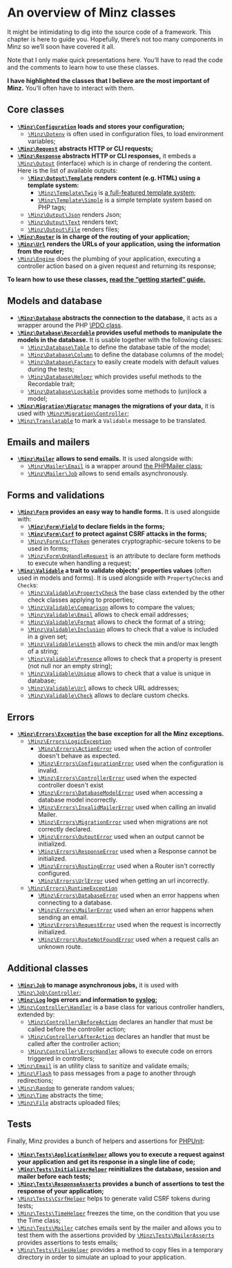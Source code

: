 # An overview of Minz classes

It might be intimidating to dig into the source code of a framework. This
chapter is here to guide you. Hopefully, there’s not too many components in
Minz so we’ll soon have covered it all.

Note that I only make quick presentations here. You’ll have to read the code
and the comments to learn how to use these classes.

**I have highlighted the classes that I believe are the most important of
Minz.** You’ll often have to interact with them.

## Core classes

- **[`\Minz\Configuration`](/src/Configuration.php) loads and stores your
  configuration;**
    - [`\Minz\Dotenv`](/src/Dotenv.php) is often used in configuration files, to load environment variables;
- **[`\Minz\Request`](/src/Request.php) abstracts HTTP or CLI requests;**
- **[`\Minz\Response`](/src/Response.php) abstracts HTTP or CLI responses,** it embeds a [`\Minz\Output`](/src/Output.php) (interface) which is in charge of rendering the content. Here is the list of available outputs:
    - **[`\Minz\Output\Template`](/src/Output/Template.php) renders content (e.g. HTML) using a template system:**
        - [`\Minz\Template\Twig`](/src/Template/Twig.php) is [a full-featured template system](https://twig.symfony.com/);
        - [`\Minz\Template\Simple`](/src/Template/Simple.php) is a simple template system based on PHP tags;
    - [`\Minz\Output\Json`](/src/Output/Json.php) renders Json;
    - [`\Minz\Output\Text`](/src/Output/Text.php) renders text;
    - [`\Minz\Output\File`](/src/Output/File.php) renders files;
- **[`\Minz\Router`](/src/Router.php) is in charge of the routing of your application;**
- **[`\Minz\Url`](/src/Url.php) renders the URLs of your application, using the information from the router;**
- [`\Minz\Engine`](/src/Engine.php) does the plumbing of your application, executing a controller action based on a given request and returning its response;

**To learn how to use these classes, [read the “getting started” guide.](/docs/getting_started.md)**

## Models and database

- **[`\Minz\Database`](/src/Database.php) abstracts the connection to the
  database,** it acts as a wrapper around the PHP [\PDO class](https://www.php.net/manual/book.pdo.php).
- **[`\Minz\Database\Recordable`](/src/Database/Recordable.php) provides useful
  methods to manipulate the models in the database.** It is usable together with
  the following classes:
    - [`\Minz\Database\Table`](/src/Database/Table.php) to define the database
      table of the model;
    - [`\Minz\Database\Column`](/src/Database/Column.php) to define the
      database columns of the model;
    - [`\Minz\Database\Factory`](/src/Database/Factory.php) to easily create
      models with default values during the tests;
    - [`\Minz\Database\Helper`](/src/Database/Helper.php) which provides useful
      methods to the Recordable trait;
    - [`\Minz\Database\Lockable`](/src/Database/Lockable.php) provides some
      methods to (un)lock a model;
- **[`\Minz\Migration\Migrator`](/src/Migration/Migrator.php) manages the
  migrations of your data,** it is used with [`\Minz\Migration\Controller`](/src/Migration/Controller.php);
- [`\Minz\Translatable`](/src/Translatable.php) to mark a `Validable` message to be translated.

## Emails and mailers

- **[`\Minz\Mailer`](/src/Mailer.php) allows to send emails.** It is used alongside with:
    - [`\Minz\Mailer\Email`](/src/Mailer/Email.php) is a wrapper around [the PHPMailer class](https://github.com/PHPMailer/PHPMailer/);
    - [`\Minz\Mailer\Job`](/src/Mailer/Job.php) allows to send emails asynchronously.

## Forms and validations

- **[`\Minz\Form`](/src/Form.php) provides an easy way to handle forms.** It is used alongside with:
    - **[`\Minz\Form\Field`](/src/Form/Field.php) to declare fields in the forms;**
    - **[`\Minz\Form\Csrf`](/src/Form/Csrf.php) to protect against CSRF attacks in the forms;**
    - [`\Minz\Form\CsrfToken`](/src/Form/CsrfToken.php) generates cryptographic-secure tokens to be used in forms;
    - [`\Minz\Form\OnHandleRequest`](/src/Form/OnHandleRequest.php) is an attribute to declare form methods to execute when handling a request;
- **[`\Minz\Validable`](/src/Validable.php) a trait to validate objects' properties values** (often used in models and forms). It is used alongside with `PropertyCheck`s and `Check`s:
    - [`\Minz\Validable\PropertyCheck`](/src/Validable/PropertyCheck.php) the base class extended by the other check classes applying to properties;
    - [`\Minz\Validable\Comparison`](/src/Validable/Comparison.php) allows to compare the values;
    - [`\Minz\Validable\Email`](/src/Validable/Email.php) allows to check email addresses;
    - [`\Minz\Validable\Format`](/src/Validable/Format.php) allows to check the format of a string;
    - [`\Minz\Validable\Inclusion`](/src/Validable/Inclusion.php) allows to check that a value is included in a given set;
    - [`\Minz\Validable\Length`](/src/Validable/Length.php) allows to check the min and/or max length of a string;
    - [`\Minz\Validable\Presence`](/src/Validable/Presence.php) allows to check that a property is present (not null nor an empty string);
    - [`\Minz\Validable\Unique`](/src/Validable/Unique.php) allows to check that a value is unique in database;
    - [`\Minz\Validable\Url`](/src/Validable/Url.php) allows to check URL addresses;
    - [`\Minz\Validable\Check`](/src/Validable/Check.php) allows to declare custom checks.

## Errors

- **[`\Minz\Errors\Exception`](/src/Errors/Exception.php) the base exception for all the Minz exceptions.**
    - [`\Minz\Errors\LogicException`](/src/Errors/LogicException.php)
        - [`\Minz\Errors\ActionError`](/src/Errors/ActionError.php) used when the action of controller doesn't behave as expected.
        - [`\Minz\Errors\ConfigurationError`](/src/Errors/ConfigurationError.php) used when the configuration is invalid.
        - [`\Minz\Errors\ControllerError`](/src/Errors/ControllerError.php) used when the expected controller doesn't exist
        - [`\Minz\Errors\DatabaseModelError`](/src/Errors/DatabaseModelError.php) used when accessing a database model incorrectly.
        - [`\Minz\Errors\InvalidMailerError`](/src/Errors/InvalidMailerError.php) used when calling an invalid Mailer.
        - [`\Minz\Errors\MigrationError`](/src/Errors/MigrationError.php) used when migrations are not correctly declared.
        - [`\Minz\Errors\OutputError`](/src/Errors/OutputError.php) used when an output cannot be initialized.
        - [`\Minz\Errors\ResponseError`](/src/Errors/ResponseError.php) used when a Response cannot be initialized.
        - [`\Minz\Errors\RoutingError`](/src/Errors/RoutingError.php) used when a Router isn't correctly configured.
        - [`\Minz\Errors\UrlError`](/src/Errors/UrlError.php) used when getting an url incorrectly.
    - [`\Minz\Errors\RuntimeException`](/src/Errors/RuntimeException.php)
        - [`\Minz\Errors\DatabaseError`](/src/Errors/DatabaseError.php) used when an error happens when connecting to a database.
        - [`\Minz\Errors\MailerError`](/src/Errors/MailerError.php) used when an error happens when sending an email.
        - [`\Minz\Errors\RequestError`](/src/Errors/RequestError.php) used when the request is incorrectly initialized.
        - [`\Minz\Errors\RouteNotFoundError`](/src/Errors/RouteNotFoundError.php) used when a request calls an unknown route.

## Additional classes

- **[`\Minz\Job`](/src/Job.php) to manage asynchronous jobs,** it is used with [`\Minz\Job\Controller`](/src/Job/Controller.php);
- **[`\Minz\Log`](/src/Log.php) logs errors and information to [syslog](https://en.wikipedia.org/wiki/Syslog);**
- [`\Minz\Controller\Handler`](/src/Controller/Handler.php) is a base class for various controller handlers, extended by:
    - [`\Minz\Controller\BeforeAction`](/src/Controller/BeforeAction.php) declares an handler that must be called before the controller action;
    - [`\Minz\Controller\AfterAction`](/src/Controller/AfterAction.php) declares an handler that must be called after the controller action;
    - [`\Minz\Controller\ErrorHandler`](/src/Controller/ErrorHandler.php) allows to execute code on errors triggered in controllers;
- [`\Minz\Email`](/src/Email.php) is an utility class to sanitize and validate emails;
- [`\Minz\Flash`](/src/Flash.php) to pass messages from a page to another through redirections;
- [`\Minz\Random`](/src/Random.php) to generate random values;
- [`\Minz\Time`](/src/Time.php) abstracts the time;
- [`\Minz\File`](/src/File.php) abstracts uploaded files;

## Tests

Finally, Minz provides a bunch of helpers and assertions for [PHPUnit](https://phpunit.readthedocs.io/):

- **[`\Minz\Tests\ApplicationHelper`](/src/Tests/ApplicationHelper.php) allows you to execute a request against your application and get its response in a single line of code;**
- **[`\Minz\Tests\InitializerHelper`](/src/Tests/InitializerHelper.php) reinitializes the database, session and mailer before each tests;**
- **[`\Minz\Tests\ResponseAsserts`](/src/Tests/ResponseAsserts.php) provides a bunch of assertions to test the response of your application;**
- [`\Minz\Tests\CsrfHelper`](/src/Tests/CsrfHelper.php) helps to generate valid CSRF tokens during tests;
- [`\Minz\Tests\TimeHelper`](/src/Tests/TimeHelper.php) freezes the time, on the condition that you use the Time class;
- [`\Minz\Tests\Mailer`](/src/Tests/Mailer.php) catches emails sent by the mailer and allows you to test them with the assertions provided by
  [`\Minz\Tests\MailerAsserts`](/src/Tests/MailerAsserts.php) provides assertions to tests emails;
- [`\Minz\Tests\FilesHelper`](/src/Tests/FilesHelper.php) provides a method to copy files in a temporary directory in order to simulate an upload to your application.
